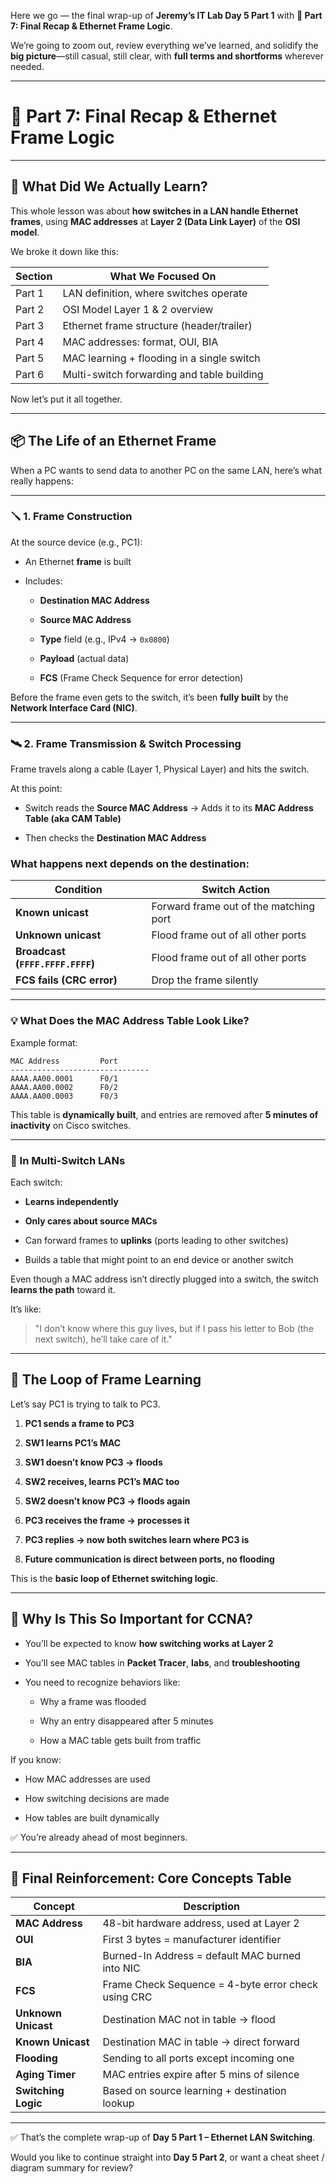 Here we go — the final wrap-up of **Jeremy’s IT Lab Day 5 Part 1** with **🧠 Part 7: Final Recap & Ethernet Frame Logic**.

We’re going to zoom out, review everything we’ve learned, and solidify the **big picture**—still casual, still clear, with **full terms and shortforms** wherever needed.

---

# 🧠 Part 7: Final Recap & Ethernet Frame Logic

---

## 🧱 What Did We Actually Learn?

This whole lesson was about **how switches in a LAN handle Ethernet frames**, using **MAC addresses** at **Layer 2 (Data Link Layer)** of the **OSI model**.

We broke it down like this:

|Section|What We Focused On|
|---|---|
|Part 1|LAN definition, where switches operate|
|Part 2|OSI Model Layer 1 & 2 overview|
|Part 3|Ethernet frame structure (header/trailer)|
|Part 4|MAC addresses: format, OUI, BIA|
|Part 5|MAC learning + flooding in a single switch|
|Part 6|Multi-switch forwarding and table building|

Now let’s put it all together.

---

## 📦 The Life of an Ethernet Frame

When a PC wants to send data to another PC on the same LAN, here’s what really happens:

---

### 🪛 1. Frame Construction

At the source device (e.g., PC1):

- An Ethernet **frame** is built
    
- Includes:
    
    - **Destination MAC Address**
        
    - **Source MAC Address**
        
    - **Type** field (e.g., IPv4 → `0x0800`)
        
    - **Payload** (actual data)
        
    - **FCS** (Frame Check Sequence for error detection)
        

Before the frame even gets to the switch, it’s been **fully built** by the **Network Interface Card (NIC)**.

---

### 🛰️ 2. Frame Transmission & Switch Processing

Frame travels along a cable (Layer 1, Physical Layer) and hits the switch.

At this point:

- Switch reads the **Source MAC Address** → Adds it to its **MAC Address Table (aka CAM Table)**
    
- Then checks the **Destination MAC Address**
    

### What happens next depends on the destination:

|Condition|Switch Action|
|---|---|
|**Known unicast**|Forward frame out of the matching port|
|**Unknown unicast**|Flood frame out of all other ports|
|**Broadcast (`FFFF.FFFF.FFFF`)**|Flood frame out of all other ports|
|**FCS fails (CRC error)**|Drop the frame silently|

---

### 💡 What Does the MAC Address Table Look Like?

Example format:

```
MAC Address         Port
-------------------------------
AAAA.AA00.0001      F0/1
AAAA.AA00.0002      F0/2
AAAA.AA00.0003      F0/3
```

This table is **dynamically built**, and entries are removed after **5 minutes of inactivity** on Cisco switches.

---

### 🧭 In Multi-Switch LANs

Each switch:

- **Learns independently**
    
- **Only cares about source MACs**
    
- Can forward frames to **uplinks** (ports leading to other switches)
    
- Builds a table that might point to an end device or another switch
    

Even though a MAC address isn’t directly plugged into a switch, the switch **learns the path** toward it.

It’s like:

> "I don’t know where this guy lives, but if I pass his letter to Bob (the next switch), he’ll take care of it."

---

## 🔄 The Loop of Frame Learning

Let’s say PC1 is trying to talk to PC3.

1. **PC1 sends a frame to PC3**
    
2. **SW1 learns PC1’s MAC**
    
3. **SW1 doesn’t know PC3 → floods**
    
4. **SW2 receives, learns PC1’s MAC too**
    
5. **SW2 doesn’t know PC3 → floods again**
    
6. **PC3 receives the frame → processes it**
    
7. **PC3 replies → now both switches learn where PC3 is**
    
8. **Future communication is direct between ports, no flooding**
    

This is the **basic loop of Ethernet switching logic**.

---

## 🧠 Why Is This So Important for CCNA?

- You’ll be expected to know **how switching works at Layer 2**
    
- You’ll see MAC tables in **Packet Tracer**, **labs**, and **troubleshooting**
    
- You need to recognize behaviors like:
    
    - Why a frame was flooded
        
    - Why an entry disappeared after 5 minutes
        
    - How a MAC table gets built from traffic
        

If you know:

- How MAC addresses are used
    
- How switching decisions are made
    
- How tables are built dynamically
    

✅ You’re already ahead of most beginners.

---

## 🔁 Final Reinforcement: Core Concepts Table

|Concept|Description|
|---|---|
|**MAC Address**|48-bit hardware address, used at Layer 2|
|**OUI**|First 3 bytes = manufacturer identifier|
|**BIA**|Burned-In Address = default MAC burned into NIC|
|**FCS**|Frame Check Sequence = 4-byte error check using CRC|
|**Unknown Unicast**|Destination MAC not in table → flood|
|**Known Unicast**|Destination MAC in table → direct forward|
|**Flooding**|Sending to all ports except incoming one|
|**Aging Timer**|MAC entries expire after 5 mins of silence|
|**Switching Logic**|Based on source learning + destination lookup|

---

✅ That’s the complete wrap-up of **Day 5 Part 1 – Ethernet LAN Switching**.

Would you like to continue straight into **Day 5 Part 2**, or want a cheat sheet / diagram summary for review?